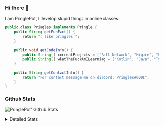 ### Hi there 👋

I am PringlePot, I develop stupid things in online classes. 

```java
public class Pringles implements Pringle {
    public String getFunFact() {
        return "I like pringles!";
    }
    
    public void getCodeInfo() {
        public String[] currentProjects = ["Fall Network", "Higure", "Lunar Fork"];
        public String[] whatTheFuckAmILearning = ["Kotlin", "Java", "Typescript", "NextJS"];
    }
    
    public String getContactInfo() {
        return "For contact message me on discord: Pringles#0001";
    }
}
```

### Github Stats
![PringlePot' Github Stats](https://github-readme-stats.vercel.app/api?username=PringlePot&show_icons=true&theme=dark)

<details>
  <summary>Detailed Stats</summary>
    
<!--START_SECTION:waka-->
![Lines of code](https://img.shields.io/badge/From%20Hello%20World%20I%27ve%20Written-3713%20lines%20of%20code-blue)

**🐱 My Github Data** 

> 🏆 128 Contributions in the Year 2021
 > 
> 📦 84.1 kB Used in Github's Storage 
 > 
> 💼 Opted to Hire
 > 
> 📜 2 Public Repositories 
 > 
> 🔑 5 Private Repositories  
 > 
**I'm an Early 🐤** 

```text
🌞 Morning    21 commits     ███████░░░░░░░░░░░░░░░░░░   29.17% 
🌆 Daytime    28 commits     █████████░░░░░░░░░░░░░░░░   38.89% 
🌃 Evening    23 commits     ████████░░░░░░░░░░░░░░░░░   31.94% 
🌙 Night      0 commits      ░░░░░░░░░░░░░░░░░░░░░░░░░   0.0%

```
📅 **I'm Most Productive on Monday** 

```text
Monday       35 commits     ████████████░░░░░░░░░░░░░   48.61% 
Tuesday      1 commits      ░░░░░░░░░░░░░░░░░░░░░░░░░   1.39% 
Wednesday    11 commits     ███░░░░░░░░░░░░░░░░░░░░░░   15.28% 
Thursday     16 commits     █████░░░░░░░░░░░░░░░░░░░░   22.22% 
Friday       0 commits      ░░░░░░░░░░░░░░░░░░░░░░░░░   0.0% 
Saturday     0 commits      ░░░░░░░░░░░░░░░░░░░░░░░░░   0.0% 
Sunday       9 commits      ███░░░░░░░░░░░░░░░░░░░░░░   12.5%

```


📊 **This Week I Spent My Time On** 

```text
💬 Programming Languages: 
Java                     21 hrs 13 mins      █████████████████░░░░░░░░   70.82% 
Kotlin                   6 hrs 1 min         █████░░░░░░░░░░░░░░░░░░░░   20.09% 
XML                      1 hr 58 mins        █░░░░░░░░░░░░░░░░░░░░░░░░   6.6% 
YAML                     35 mins             ░░░░░░░░░░░░░░░░░░░░░░░░░   1.98% 
Markdown                 3 mins              ░░░░░░░░░░░░░░░░░░░░░░░░░   0.22%

🔥 Editors: 
IntelliJ                 29 hrs 56 mins      █████████████████████████   99.91% 
Sublime Text             1 min               ░░░░░░░░░░░░░░░░░░░░░░░░░   0.09%

```

**I Mostly Code in Java** 

```text
Java                     3 repos             ██████████████████░░░░░░░   75.0% 
Kotlin                   1 repo              ██████░░░░░░░░░░░░░░░░░░░   25.0%

```



<!--END_SECTION:waka-->
</details>
